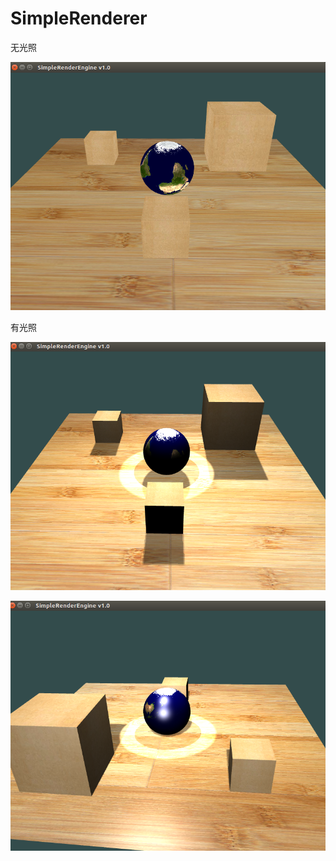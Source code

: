 # SimpleRenderer


无光照

![无光照](screenshot/basic.png  "无光照")


有光照


![有光照 ](screenshot/test_light1.png  "有光照")


![ ](screenshot/test_light2.png  "有光照")



